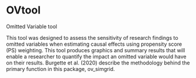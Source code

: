 # OVtool
Omitted Variable tool

This tool was designed to assess the sensitivity of research findings to omitted variables when estimating causal effects using propensity score (PS) weighting. This tool produces graphics and summary results that will enable a researcher to quantify the impact an omitted variable would have on their results. Burgette et al. (2020) describe the methodology behind the primary function in this package, ov_simgrid.
